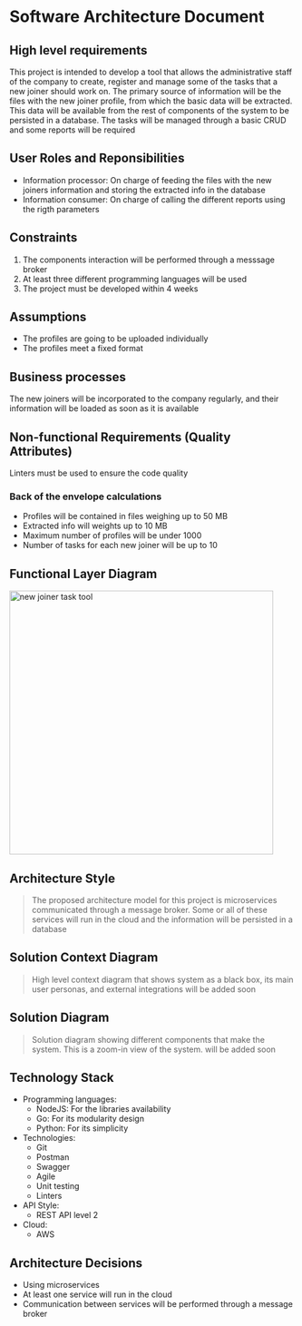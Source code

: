 # Software Architecture Document

## High level requirements

This project is intended to develop a tool that allows the administrative staff of the company to create, register and manage some of the tasks that a new joiner should work on. The primary source of information will be the files with the new joiner profile, from which the basic data will be extracted. This data will be available from the rest of components of the system to be persisted in a database. The tasks will be managed through a basic CRUD and some reports will be required


## User Roles and Reponsibilities

* Information processor: On charge of feeding the files with the new joiners information and storing the extracted info in the database
* Information consumer: On charge of calling the different reports using the rigth parameters

## Constraints

1. The components interaction will be performed through a messsage broker
2. At least three different programming languages will be used
3. The project must be developed within 4 weeks

## Assumptions

* The profiles are going to be uploaded individually
* The profiles meet a fixed format

## Business processes

The new joiners will be incorporated to the company regularly, and their information will be loaded as soon as it is available

## Non-functional Requirements (Quality Attributes)

Linters must be used to ensure the code quality

### Back of the envelope calculations

* Profiles will be contained in files weighing up to 50 MB
* Extracted info will weights up to 10 MB
* Maximum number of profiles will be under 1000
* Number of tasks for each new joiner will be up to 10


## Functional Layer Diagram

<img width="465" alt="new joiner task tool" src="https://user-images.githubusercontent.com/53324035/149567804-61fc05d7-7c26-4c06-a096-5a10b6db4130.PNG">

## Architecture Style

> The proposed architecture model for this project is microservices communicated through a message broker. Some or all of these services will run in the cloud and the information will be persisted in a database

## Solution Context Diagram

> High level context diagram that shows system as a black box, its main user personas, and external integrations
> will be added soon

## Solution Diagram

> Solution diagram showing different components that make the system. This is a zoom-in view of the system.
> will be added soon

## Technology Stack

* Programming languages: 
  * NodeJS: For the libraries availability
  * Go: For its modularity design
  * Python: For its simplicity 
* Technologies: 
  * Git
  * Postman
  * Swagger
  * Agile
  * Unit testing
  * Linters
* API Style: 
  * REST API level 2
* Cloud: 
  * AWS

## Architecture Decisions

* Using microservices
* At least one service will run in the cloud
* Communication between services will be performed through a message broker
